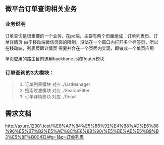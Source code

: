 ## 微平台订单查询相关业务

### 业务说明
订单查询是很重要的一个业务，在pc端，主要有两个页面组成：订单列表页、订单详情页 
由于移动端微信页面的限制，没法在一个窗口内打开多个标签页，所以在移动端，列表页跟详情页 
需要并合在一个页面内实现，即做成一个单页应用 
 
 
单页应用的路由目前选用backbone.js的Router模块 

### 订单查询的3大模块：
> 1. 订单列表模块 对应 ./ListManager
> 2. 搜索过滤模块 对应 ./SearchFilter
> 3. 订单详情模块 对应 ./Detail



## 需求文档
http://axure.12301.test/%E8%A7%84%E5%88%92%E4%B8%AD%E6%88%96%E5%B7%B2%E5%AE%8C%E6%88%90/%E5%BE%AE%E5%B9%B3%E5%8F%B00413/#g=1&p=订单列表


